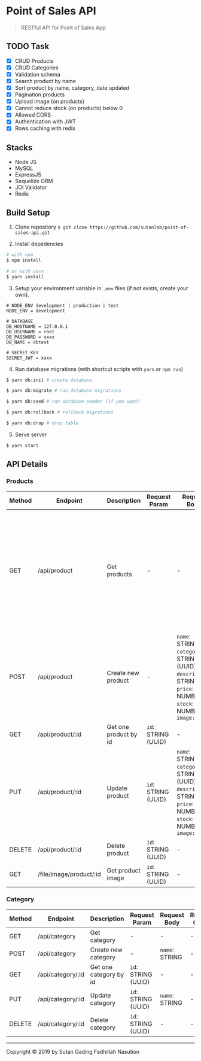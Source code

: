 # Point of Sales API

> RESTful API for Point of Sales App

## TODO Task
- [x] CRUD Products
- [x] CRUD Categories
- [x] Validation schema
- [x] Search product by name
- [x] Sort product by name, category, date updated
- [x] Pagination products
- [x] Upload image (on products)
- [x] Cannot reduce stock (on products) below 0
- [x] Allowed CORS
- [x] Authentication with JWT
- [x] Rows caching with redis

## Stacks
- Node JS
- MySQL
- ExpressJS
- Sequelize ORM
- JOI Validator
- Redis

## Build Setup
1. Clone repository
`$ git clone https://github.com/sutanlab/point-of-sales-api.git`

2. Install depedencies
```bash
# with npm
$ npm install

# or with yarn
$ yarn install
```

3. Setup your environment variable in `.env` files (if not exists, create your own).
```env
# NODE_ENV development | production | test
NODE_ENV = development

# DATABASE
DB_HOSTNAME = 127.0.0.1
DB_USERNAME = root
DB_PASSWORD = xxxx
DB_NAME = dbtest

# SECRET KEY
SECRET_JWT = xxxx
```

4. Run database migrations (with shortcut scripts with `yarn` or `npm run`)
```bash
$ yarn db:init # create database

$ yarn db:migrate # run database migrations

$ yarn db:seed # run database seeder (if you want)

$ yarn db:rollback # rollback migrations

$ yarn db:drop # drop table
```

5. Serve server
```bash
$ yarn start
```

## API Details

### Products
| Method | Endpoint | Description | Request Param | Request Body | Request Query |
| --- | --- | --- | --- | --- | --- |
| GET | /api/product | Get products | -  | -  | `search`: STRING, `limit`: NUMBER, `page`: NUMBER, `sort`: STRING (column with order splitted by '-'. Ex: sort=name-asc (order by name ASC) |
| POST | /api/product | Create new product | - | `name`: STRING, `category`: STRING (UUID), `description`: STRING, `price`: NUMBER, `stock`: NUMBER, `image: FILE` | - |
| GET | /api/product/:id | Get one product by id | `id`: STRING (UUID) | - | - |
| PUT | /api/product/:id | Update product | `id`: STRING (UUID) | `name`: STRING, `category`: STRING (UUID), `description`: STRING, `price`: NUMBER, `stock`: NUMBER, `image: FILE` | - |
| DELETE | /api/product/:id | Delete product | `id`: STRING (UUID) | - | - |
| GET | /file/image/product/:id | Get product image | `id`: STRING (UUID) | - | - |

### Category
| Method | Endpoint | Description | Request Param | Request Body | Request Query |
| --- | --- | --- | --- | --- | --- |
| GET | /api/category | Get category | -  | -  | - |
| POST | /api/category | Create new category | - | `name`: STRING | - |
| GET | /api/category/:id | Get one category by id | `id`: STRING (UUID) | - | - |
| PUT | /api/category/:id | Update category | `id`: STRING (UUID) | `name`: STRING | - |
| DELETE | /api/category/:id | Delete category | `id`: STRING (UUID) | - | - |

---
Copyright © 2019 by Sutan Gading Fadhillah Nasution
